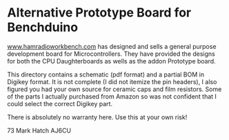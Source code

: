 # Alternative Prototype Board for Benchduino
 
www.hamradioworkbench.com has designed and sells a general purpose development
board for Microcontrollers. They have provided the designs for both the CPU
Daughterboards as wells as the addon Prototype board.

This directory contains a schematic (pdf format) and a partial BOM in Digikey format. 
It is not complete (I did not itemize the pin headers), I also figured you
had your own source for ceramic caps and film resistors.  Some of the parts I actually 
purchased from Amazon so was not confident that I could select the correct Digikey part.

There is absolutely no warranty here. Use this at your own risk!

73
Mark Hatch
AJ6CU